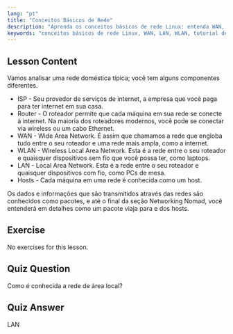 ```yaml
---
lang: "pt"
title: "Conceitos Básicos de Rede"
description: "Aprenda os conceitos básicos de rede Linux: entenda WAN, LAN, WLAN, roteadores e hosts. Comece sua jornada de rede com este guia para iniciantes!"
keywords: "conceitos básicos de rede Linux, WAN, LAN, WLAN, tutorial de rede, Linux para iniciantes, guia de rede, conceitos de Linux"
---
```


## Lesson Content

Vamos analisar uma rede doméstica típica; você tem alguns componentes diferentes.

- ISP - Seu provedor de serviços de internet, a empresa que você paga para ter internet em sua casa.
- Router - O roteador permite que cada máquina em sua rede se conecte à internet. Na maioria dos roteadores modernos, você pode se conectar via wireless ou um cabo Ethernet.
- WAN - Wide Area Network. É assim que chamamos a rede que engloba tudo entre o seu roteador e uma rede mais ampla, como a internet.
- WLAN - Wireless Local Area Network. Esta é a rede entre o seu roteador e quaisquer dispositivos sem fio que você possa ter, como laptops.
- LAN - Local Area Network. Esta é a rede entre o seu roteador e quaisquer dispositivos com fio, como PCs de mesa.
- Hosts - Cada máquina em uma rede é conhecida como um host.

Os dados e informações que são transmitidos através das redes são conhecidos como pacotes, e até o final da seção Networking Nomad, você entenderá em detalhes como um pacote viaja para e dos hosts.

## Exercise

No exercises for this lesson.

## Quiz Question

Como é conhecida a rede de área local?

## Quiz Answer

LAN
